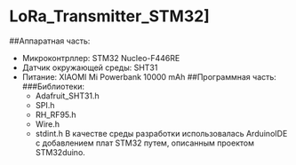 # LoRa_Transmitter_STM32]
##Аппаратная часть:
  - Микроконтрллер: STM32 Nucleo-F446RE
  - Датчик окружающей среды: SHT31
  - Питание: XIAOMI Mi Powerbank 10000 mAh
##Программная часть:
  ###Библиотеки:
    - Adafruit_SHT31.h
    - SPI.h
    - RH_RF95.h
    - Wire.h
    - stdint.h
 В качестве среды разработки использовалась ArduinoIDE с добавлением плат STM32 путем, описанным проектом STM32duino.
